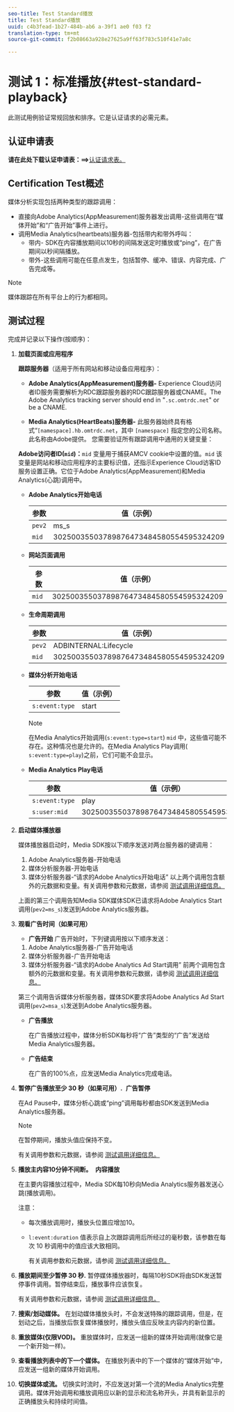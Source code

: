 ```yaml
---
seo-title: Test Standard播放
title: Test Standard播放
uuid: c4b3fead-1b27-484b-ab6 a-39f1 ae0 f03 f2
translation-type: tm+mt
source-git-commit: f2b08663a928e27625a9ff63f783c510f41e7a8c

---
```



# 测试 1：标准播放{#test-standard-playback}

此测试用例验证常规回放和排序。它是认证请求的必需元素。

## 认证申请表

**请在此处下载认证申请表：==&gt;**[认证请求表。](cert_req_form.docx)

## Certification Test概述

媒体分析实现包括两种类型的跟踪调用：
* 直接向Adobe Analytics(AppMeasurement)服务器发出调用-这些调用在“媒体开始”和“广告开始”事件上进行。
* 调用Media Analytics(heartbeats)服务器-包括带内和带外呼叫：
   * 带内- SDK在内容播放期间以10秒的间隔发送定时播放或“ping”，在广告期间以秒间隔播放。
   * 带外-这些调用可能在任意点发生，包括暂停、缓冲、错误、内容完成、广告完成等。

>[!NOTE]
>媒体跟踪在所有平台上的行为都相同。

## 测试过程

完成并记录以下操作(按顺序)：

1. **加载页面或应用程序**

   **跟踪服务器**（适用于所有网站和移动设备应用程序）：

   * **Adobe Analytics(AppMeasurement)服务器-** Experience Cloud访问者ID服务需要解析为RDC跟踪服务器的RDC跟踪服务器或CNAME。The Adobe Analytics tracking server should end in "`.sc.omtrdc.net`" or be a CNAME.

   * **Media Analytics(HeartBeats)服务器-** 此服务器始终具有格式“`[namespace].hb.omtrdc.net`，其中 `[namespace]` 指定您的公司名称。此名称由Adobe提供。
   您需要验证所有跟踪调用中通用的关键变量：

   **Adobe访问者ID(`mid`)：**`mid` 变量用于捕获AMCV cookie中设置的值。`mid` 该变量是网站和移动应用程序的主要标识值，还指示Experience Cloud访客ID服务设置正确。它位于Adobe Analytics(AppMeasurement)和Media Analytics(心跳)调用中。

   * **Adobe Analytics开始电话**

      | 参数 | 值（示例） |
      |---|---|
      | `pev2` | ms_s |
      | `mid` | 30250035503789876473484580554595324209 |

   * **网站页面调用**

      | 参数 | 值（示例） |
      |---|---|
      | `mid` | 30250035503789876473484580554595324209 |

   * **生命周期调用**

      | 参数 | 值（示例） |
      |---|---|
      | `pev2` | ADBINTERNAL:Lifecycle |
      | `mid` | 30250035503789876473484580554595324209 |

   * **媒体分析开始电话**

      | 参数 | 值（示例） |
      |---|---|
      | `s:event:type` | start |

      >[!NOTE]
      >
      >在Media Analytics开始调用(`s:event:type=start`) `mid` 中，这些值可能不存在。这种情况也是允许的。在Media Analytics Play调用( `s:event:type=play`)之前，它们可能不会显示。

   * **Media Analytics Play电话**

      | 参数 | 值（示例） |
      |---|---|
      | `s:event:type` | play |
      | `s:user:mid` | 30250035503789876473484580554595324209 |


1. **启动媒体播放器**

   媒体播放器启动时，Media SDK按以下顺序发送对两台服务器的键调用：

   1. Adobe Analytics服务器-开始电话
   1. 媒体分析服务器-开始电话
   1. 媒体分析服务器-“请求的Adobe Analytics开始电话”
   以上两个调用包含额外的元数据和变量。有关调用参数和元数据，请参阅 [测试调用详细信息。](/help/sdk-implement/validation/test-call-details.md#start-the-media-player)

   上面的第三个调用告知Media SDK媒体SDK已请求将Adobe Analytics Start调用(`pev2=ms_s`)发送到Adobe Analytics服务器。

1. **观看广告时间（如果可用）**

   * **广告开始**
   广告开始时，下列键调用按以下顺序发送：

   1. Adobe Analytics服务器-广告开始电话
   1. 媒体分析服务器-广告开始电话
   1. 媒体分析服务器-“请求的Adobe Analytics Ad Start调用”
   前两个调用包含额外的元数据和变量。有关调用参数和元数据，请参阅 [测试调用详细信息。](/help/sdk-implement/validation/test-call-details.md#view-ad-playback)

   第三个调用告诉媒体分析服务器，媒体SDK要求将Adobe Analytics Ad Start调用(`pev2=msa_s`)发送到Adobe Analytics服务器。

   * **广告播放**

      在广告播放过程中，媒体分析SDK每秒将“广告”类型的“广告”发送给Media Analytics服务器。

   * **广告结束**

      在广告的100%点，应发送Media Analytics完成电话。



1. **暂停广告播放至少 30 秒（如果可用）.**  **广告暂停**

   在Ad Pause中，媒体分析心跳或“ping”调用每秒都由SDK发送到Media Analytics服务器。

   >[!NOTE]
   >
   >在暂停期间，播放头值应保持不变。

   有关调用参数和元数据，请参阅 [测试调用详细信息。](/help/sdk-implement/validation/test-call-details.md#ma-ad-pause-call)

1. **播放主内容10分钟不间断。**  **内容播放**

   在主要内容播放过程中，Media SDK每10秒向Media Analytics服务器发送心跳(播放调用)。

   注意：

   * 每次播放调用时，播放头位置应增加10。
   * `l:event:duration` 值表示自上次跟踪调用后所经过的毫秒数，该参数在每次 10 秒调用中的值应该大致相同。

      有关调用参数和元数据，请参阅 [测试调用详细信息。](/help/sdk-implement/validation/test-call-details.md#play-main-content)

1. **播放期间至少暂停 30 秒.** 暂停媒体播放器时，每隔10秒SDK将由SDK发送暂停事件调用。暂停结束后，播放事件应该恢复。

   有关调用参数和元数据，请参阅 [测试调用详细信息。](/help/sdk-implement/validation/test-call-details.md#pause-main-content)

1. **搜索/划动媒体。** 在划动媒体播放头时，不会发送特殊的跟踪调用，但是，在划动之后，当播放后恢复媒体播放时，播放头值应反映主内容内的新位置。

1. **重放媒体(仅限VOD)。** 重放媒体时，应发送一组新的媒体开始调用(就像它是一个新开始一样)。

1. **查看播放列表中的下一个媒体。** 在播放列表中的下一个媒体的“媒体开始”中，应发送一组新的媒体开始调用。

1. **切换媒体或流。** 切换实时流时，不应发送对第一个流的Media Analytics完整调用。媒体开始调用和播放调用应以新的显示和流名称开头，并具有新显示的正确播放头和持续时间值。

